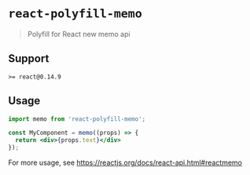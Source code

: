 # `react-polyfill-memo`

> Polyfill for React new memo api

## Support

`>= react@0.14.9`

## Usage

```jsx
import memo from 'react-polyfill-memo';

const MyComponent = memo((props) => {
  return <div>{props.text}</div>
});
```

For more usage, see <https://reactjs.org/docs/react-api.html#reactmemo>


